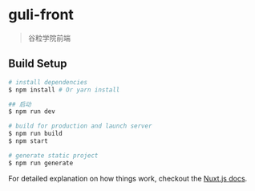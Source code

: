 # guli-front

> 谷粒学院前端

## Build Setup

``` bash
# install dependencies
$ npm install # Or yarn install

## 启动
$ npm run dev

# build for production and launch server
$ npm run build
$ npm start

# generate static project
$ npm run generate
```

For detailed explanation on how things work, checkout the [Nuxt.js docs](https://github.com/nuxt/nuxt.js).

